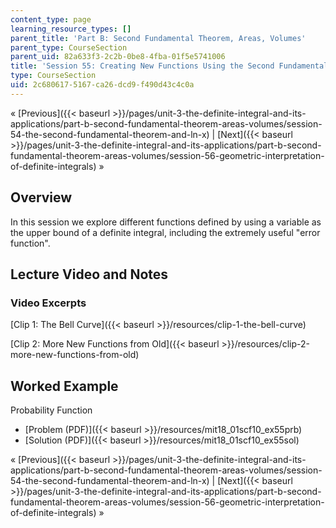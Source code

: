 ```yaml
---
content_type: page
learning_resource_types: []
parent_title: 'Part B: Second Fundamental Theorem, Areas, Volumes'
parent_type: CourseSection
parent_uid: 82a633f3-2c2b-0be8-4fba-01f5e5741006
title: 'Session 55: Creating New Functions Using the Second Fundamental Theorem'
type: CourseSection
uid: 2c680617-5167-ca26-dcd9-f490d43c4c0a
---
```


« [Previous]({{< baseurl >}}/pages/unit-3-the-definite-integral-and-its-applications/part-b-second-fundamental-theorem-areas-volumes/session-54-the-second-fundamental-theorem-and-ln-x) | [Next]({{< baseurl >}}/pages/unit-3-the-definite-integral-and-its-applications/part-b-second-fundamental-theorem-areas-volumes/session-56-geometric-interpretation-of-definite-integrals) »

Overview
--------

In this session we explore different functions defined by using a variable as the upper bound of a definite integral, including the extremely useful "error function".

Lecture Video and Notes
-----------------------

### Video Excerpts

[Clip 1: The Bell Curve]({{< baseurl >}}/resources/clip-1-the-bell-curve)

[Clip 2: More New Functions from Old]({{< baseurl >}}/resources/clip-2-more-new-functions-from-old)

Worked Example
--------------

Probability Function

*   [Problem (PDF)]({{< baseurl >}}/resources/mit18_01scf10_ex55prb)
*   [Solution (PDF)]({{< baseurl >}}/resources/mit18_01scf10_ex55sol)

« [Previous]({{< baseurl >}}/pages/unit-3-the-definite-integral-and-its-applications/part-b-second-fundamental-theorem-areas-volumes/session-54-the-second-fundamental-theorem-and-ln-x) | [Next]({{< baseurl >}}/pages/unit-3-the-definite-integral-and-its-applications/part-b-second-fundamental-theorem-areas-volumes/session-56-geometric-interpretation-of-definite-integrals) »